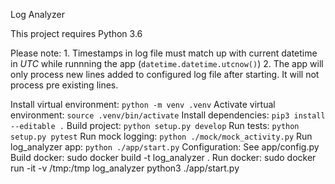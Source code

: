 Log Analyzer

This project requires Python 3.6

Please note: 
    1. Timestamps in log file must match up with 
        current datetime in *UTC* while runnning
        the app (`datetime.datetime.utcnow()`)
    2. The app will only process new lines added to
        configured log file after starting. It will
        not process pre existing lines.

Install virtual environment: `python -m venv .venv`
Activate virtual environment: `source .venv/bin/activate`
Install dependencies: `pip3 install --editable .`
Build project: `python setup.py develop`
Run tests: `python setup.py pytest`
Run mock logging: `python ./mock/mock_activity.py`
Run log_analyzer app: `python ./app/start.py`
Configuration: See app/config.py
Build docker: sudo docker build -t log_analyzer .
Run docker: sudo docker run -it -v /tmp:/tmp log_analyzer python3 ./app/start.py

